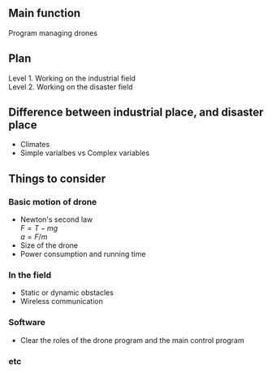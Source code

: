 ## Main function
Program managing drones

## Plan
Level 1. Working on the industrial field\
Level 2. Working on the disaster field

## Difference between industrial place, and disaster place
- Climates
- Simple varialbes vs Complex variables

## Things to consider
### Basic motion of drone
- Newton's second law\
$F = T - mg$\
$a = F/m$
- Size of the drone
- Power consumption and running time

### In the field
- Static or dynamic obstacles
- Wireless communication

### Software
- Clear the roles of the drone program and the main control program

### etc
